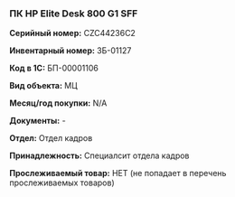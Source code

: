 ### ПК HP Elite Desk 800 G1 SFF </br>

**Серийный номер:** CZC44236C2 </br>

**Инвентарный номер:** ЗБ-01127 </br>

**Код в 1С:** БП-00001106 </br>

**Вид объекта:** МЦ

**Месяц/год покупки:** N/A </br>

**Документы:** - </br>

**Отдел:** Отдел кадров </br>

**Принадлежность:** Специалсит отдела кадров </br>

**Прослеживаемый товар:** НЕТ (не попадает в перечень прослеживаемых товаров)
